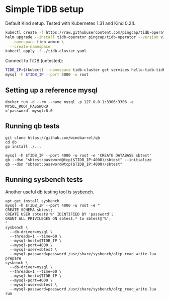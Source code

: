 # Simple TiDB setup

Default Kind setup. Tested with Kubernetes 1.31 and Kind 0.24.

```bash
kubectl create -f https://raw.githubusercontent.com/pingcap/tidb-operator/v1.6.1/manifests/crd.yaml
helm upgrade --install tidb-operator pingcap/tidb-operator --version v1.6.1 \
  --namespace tidb-admin \
  --create-namespace
kubectl apply -f ./tidb-cluster.yaml
```

Connect to TiDB (untested):

```bash
TIDB_IP=$(kubectl --namespace tidb-cluster get services hello-tidb-tidb -o jsonpath='{@.status.loadBalancer.ingress[0].ip}')
mysql -h $TIDB_IP --port 4000 -u root
```

## Setting up a reference mysql

```shell
docker run -d --rm --name mysql -p 127.0.0.1:3306:3306 -e MYSQL_ROOT_PASSWORD
='password' mysql:8.0
```

## Running qb tests

```shell
git clone https://github.com/winebarrel/qb
cd db
go install ./...
```

```shell
mysql -h $TIDB_IP --port 4000 -u root -e 'CREATE DATABASE sbtest'
qb --dsn "sbtest:password@tcp($TIDB_IP:4000)/sbtest" --initialize
qb --dsn "sbtest:password@tcp($TIDB_IP:4000)/sbtest"
```

## Running sysbench tests

Another useful db testing tool is [sysbench](https://github.com/akopytov/sysbench).

```shell
apt-get install sysbench
mysql -h $TIDB_IP --port 4000 -u root -e "
CREATE SCHEMA sbtest;
CREATE USER sbtest@'%' IDENTIFIED BY 'password';
GRANT ALL PRIVILEGES ON sbtest.* to sbtest@'%';
"
sysbench \
  --db-driver=mysql \
  --threads=1 --time=60 \
  --mysql-host=$TIDB_IP \
  --mysql-port=4000 \
  --mysql-user=sbtest \
  --mysql-password=password /usr/share/sysbench/oltp_read_write.lua prepare
sysbench \
  --db-driver=mysql \
  --threads=1 --time=60 \
  --mysql-host=$TIDB_IP \
  --mysql-port=4000 \
  --mysql-user=sbtest \
  --mysql-password=password /usr/share/sysbench/oltp_read_write.lua run
```
